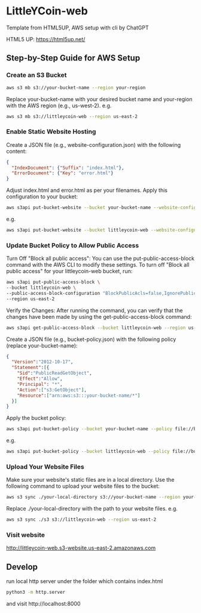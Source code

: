 # LittleYCoin-web

Template from HTML5UP, AWS setup with cli by ChatGPT

HTML5 UP: https://html5up.net/

## Step-by-Step Guide for AWS Setup

### Create an S3 Bucket

```bash
aws s3 mb s3://your-bucket-name --region your-region
```
Replace your-bucket-name with your desired bucket name and your-region with the AWS region (e.g., us-west-2).
e.g. 
```bash
aws s3 mb s3://littleycoin-web --region us-east-2
```

### Enable Static Website Hosting

Create a JSON file (e.g., website-configuration.json) with the following content:
```json
{
  "IndexDocument": {"Suffix": "index.html"},
  "ErrorDocument": {"Key": "error.html"}
}
```
Adjust index.html and error.html as per your filenames.
Apply this configuration to your bucket:
```bash
aws s3api put-bucket-website --bucket your-bucket-name --website-configuration file://website-configuration.json --region your-region
```
e.g.
```bash
aws s3api put-bucket-website --bucket littleycoin-web --website-configuration file://website-configuration.json --region us-east-2
```


### Update Bucket Policy to Allow Public Access

Turn Off "Block all public access":
You can use the put-public-access-block command with the AWS CLI to modify these settings. To turn off "Block all public access" for your littleycoin-web bucket, run:
```bash
aws s3api put-public-access-block \
--bucket littleycoin-web \
--public-access-block-configuration "BlockPublicAcls=false,IgnorePublicAcls=false,BlockPublicPolicy=false,RestrictPublicBuckets=false" \
--region us-east-2
```

Verify the Changes:
After running the command, you can verify that the changes have been made by using the get-public-access-block command:
```bash
aws s3api get-public-access-block --bucket littleycoin-web --region us-east-2 --no-cli-pager
```


Create a JSON file (e.g., bucket-policy.json) with the following policy (replace your-bucket-name):
```json
{
  "Version":"2012-10-17",
  "Statement":[{
    "Sid":"PublicReadGetObject",
    "Effect":"Allow",
    "Principal": "*",
    "Action":["s3:GetObject"],
    "Resource":["arn:aws:s3:::your-bucket-name/*"]
  }]
}
```
Apply the bucket policy:
```bash
aws s3api put-bucket-policy --bucket your-bucket-name --policy file://bucket-policy.json --region your-region
```
e.g.
```bash
aws s3api put-bucket-policy --bucket littleycoin-web --policy file://bucket-policy.json --region us-east-2
```

### Upload Your Website Files

Make sure your website's static files are in a local directory.
Use the following command to upload your website files to the bucket:
```bash
aws s3 sync ./your-local-directory s3://your-bucket-name --region your-region
```
Replace ./your-local-directory with the path to your website files.
e.g. 
```bash
aws s3 sync ./s3 s3://littleycoin-web --region us-east-2
```

### Visit website 
http://littleycoin-web.s3-website.us-east-2.amazonaws.com


## Develop

run local http server under the folder which contains index.html
```bash
python3 -m http.server
```
and visit http://localhost:8000